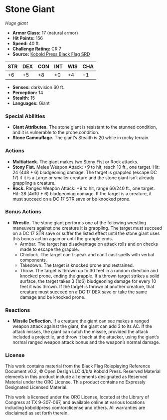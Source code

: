 # Stone Giant

*Huge giant*

- **Armor Class:** 17 (natural armor)
- **Hit Points:** 156
- **Speed:** 40 ft.
- **Challenge Rating:** CR 7
- **Source:** [Kobold Press Black Flag SRD](https://koboldpress.com/black-flag-roleplaying/)

| STR | DEX | CON | INT | WIS | CHA |
| --- | --- | --- | --- | --- | --- |
| +6 | +5 | +8 | +0 | +4 | -1 |

- **Senses:** darkvision 60 ft.
- **Perception:** 14
- **Stealth:** 15
- **Languages:** Giant

### Special Abilities

- **Giant Attributes.** The stone giant is resistant to the stunned condition, and it is vulnerable to the prone condition.
- **Stone Camouflage.** The giant’s Stealth is 20 while in rocky terrain.

### Actions

- **Multiattack.** The giant makes two Stony Fist or Rock attacks.
- **Stony Fist.** Melee Weapon Attack: +9 to hit, reach 10 ft., one target. Hit: 24 (4d8 + 6) bludgeoning damage. The target is grappled (escape DC 17) if it is a Large or smaller creature and the stone giant isn’t already grappling a creature.
- **Rock.** Ranged Weapon Attack: +9 to hit, range 60/240 ft., one target. Hit: 28 (4d10 + 6) bludgeoning damage. If the target is a creature, it must succeed on a DC 17 STR save or be knocked prone.

### Bonus Actions

- **Wrestle.** The stone giant performs one of the following wrestling maneuvers against one creature it is grappling. The target must succeed on a DC 17 STR save or suffer the listed effect until the stone giant uses this bonus action again or until the grapple ends.
	- Armbar. The target has disadvantage on attack rolls and on checks made to escape the grapple.
	- Chinlock. The target can’t speak and can’t cast spells with verbal components.
	- Takedown. The target is knocked prone and restrained.
	- Throw. The target is thrown up to 30 feet in a random direction and knocked prone, ending the grapple. If a thrown target strikes a solid surface, the target takes 3 (1d6) bludgeoning damage for every 10 feet it was thrown. If the target is thrown at another creature, that creature must succeed on a DC 17 DEX save or take the same damage and be knocked prone.

### Reactions

- **Missile Deflection.** If a creature the giant can see makes a ranged weapon attack against the giant, the giant can add 3 to its AC. If the attack misses, the giant can catch the missile, provided the attack included a projectile, and throw it back at the attacker, using the giant’s normal ranged weapon attack bonus and the weapon’s normal damage.

### License

This work contains material from the Black Flag Roleplaying Reference Document v0.2, © Open Design LLC d/b/a Kobold Press. Reserved Material elements in this product include all elements designated as Reserved Material under the ORC License. This product contains no Expressly Designated Licensed Material.

This work is licensed under the ORC License, located at the Library of Congress at TX 9-307-067, and available online at various locations including koboldpress.com/orclicense and others. All warranties are disclaimed as set forth therein.

